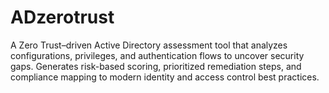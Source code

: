 # ADzerotrust
A Zero Trust–driven Active Directory assessment tool that analyzes configurations, privileges, and authentication flows to uncover security gaps. Generates risk-based scoring, prioritized remediation steps, and compliance mapping to modern identity and access control best practices.
